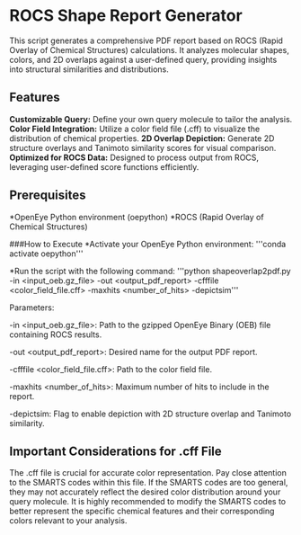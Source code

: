 # __ROCS Shape Report Generator__

This script generates a comprehensive PDF report based on ROCS (Rapid Overlay of Chemical Structures) calculations. It analyzes molecular shapes, colors, and 2D overlaps against a user-defined query, providing insights into structural similarities and distributions.

## Features

__Customizable Query:__ Define your own query molecule to tailor the analysis.
__Color Field Integration:__ Utilize a color field file (.cff) to visualize the distribution of chemical properties.
__2D Overlap Depiction:__ Generate 2D structure overlays and Tanimoto similarity scores for visual comparison.
__Optimized for ROCS Data:__ Designed to process output from ROCS, leveraging user-defined score functions efficiently.

## Prerequisites
*OpenEye Python environment (oepython)
*ROCS (Rapid Overlay of Chemical Structures)

###How to Execute
*Activate your OpenEye Python environment:
'''conda activate oepython'''

*Run the script with the following command:
'''python shapeoverlap2pdf.py -in <input_oeb.gz_file> -out <output_pdf_report> -cfffile <color_field_file.cff> -maxhits <number_of_hits> -depictsim'''

Parameters:

-in <input_oeb.gz_file>: Path to the gzipped OpenEye Binary (OEB) file containing ROCS results.

-out <output_pdf_report>: Desired name for the output PDF report.

-cfffile <color_field_file.cff>: Path to the color field file.

-maxhits <number_of_hits>: Maximum number of hits to include in the report.

-depictsim: Flag to enable depiction with 2D structure overlap and Tanimoto similarity.

## Important Considerations for .cff File
The .cff file is crucial for accurate color representation. Pay close attention to the SMARTS codes within this file. If the SMARTS codes are too general, they may not accurately reflect the desired color distribution around your query molecule. It is highly recommended to modify the SMARTS codes to better represent the specific chemical features and their corresponding colors relevant to your analysis.
